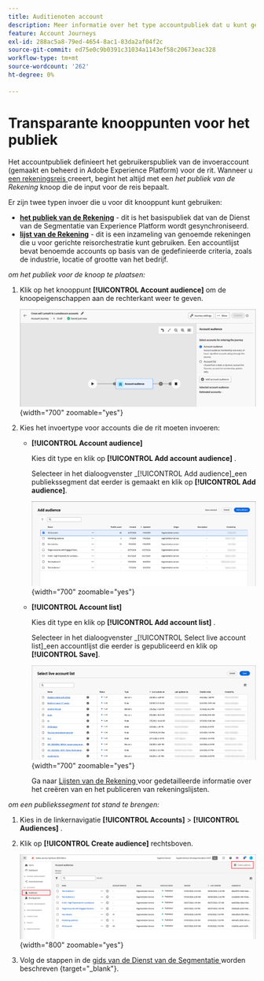 ```yaml
---
title: Auditienoten account
description: Meer informatie over het type accountpubliek dat u kunt gebruiken voor het definiëren van de invoer voor uw accountreizen in Journey Optimizer B2B edition.
feature: Account Journeys
exl-id: 288ac5a8-79ed-4654-8ac1-83da2af04f2c
source-git-commit: ed75e0c9b0391c31034a1143ef58c20673eac328
workflow-type: tm+mt
source-wordcount: '262'
ht-degree: 0%

---
```


# Transparante knooppunten voor het publiek

Het accountpubliek definieert het gebruikerspubliek van de invoeraccount (gemaakt en beheerd in Adobe Experience Platform) voor de rit. Wanneer u [ een rekeningsreis ](./journey-overview.md#create-an-account-journey) creeert, begint het altijd met een _het publiek van de Rekening_ knoop die de input voor de reis bepaalt.

Er zijn twee typen invoer die u voor dit knooppunt kunt gebruiken:

* **[het publiek van de Rekening](../audiences/account-audience-overview.md)** - dit is het basispubliek dat van de Dienst van de Segmentatie van Experience Platform wordt gesynchroniseerd.
* **[lijst van de Rekening](../accounts/account-lists.md)** - dit is een inzameling van genoemde rekeningen die u voor gerichte reisorchestratie kunt gebruiken. Een accountlijst bevat benoemde accounts op basis van de gedefinieerde criteria, zoals de industrie, locatie of grootte van het bedrijf.

_om het publiek voor de knoop te plaatsen:_

1. Klik op het knooppunt **[!UICONTROL Account audience]** om de knoopeigenschappen aan de rechterkant weer te geven.

   ![ de publieksknoop van de Rekening ](./assets/account-journey-account-audience-node.png){width="700" zoomable="yes"}

1. Kies het invoertype voor accounts die de rit moeten invoeren:

   * **[!UICONTROL Account audience]**

     Kies dit type en klik op **[!UICONTROL Add account audience]** .

     Selecteer in het dialoogvenster _[!UICONTROL Add audience]_een publiekssegment dat eerder is gemaakt en klik op **[!UICONTROL Add audience]**.

     ![ selecteer een publiekssegment voor de knoop ](./assets/node-audience-add-dialog.png){width="700" zoomable="yes"}

   * **[!UICONTROL Account list]**

     Kies dit type en klik op **[!UICONTROL Add account list]** .

     Selecteer in het dialoogvenster _[!UICONTROL Select live account list]_een accountlijst die eerder is gepubliceerd en klik op **[!UICONTROL Save]**.

     ![ selecteer een levende rekeningslijst voor de knoop ](./assets/account-journey-account-audience-select-account-list.png){width="700" zoomable="yes"}

     Ga naar [ Lijsten van de Rekening ](../accounts/account-lists.md) voor gedetailleerde informatie over het creëren van en het publiceren van rekeningslijsten.

_om een publiekssegment tot stand te brengen:_

1. Kies in de linkernavigatie **[!UICONTROL Accounts]** > **[!UICONTROL Audiences]** .

1. Klik op **[!UICONTROL Create audience]** rechtsboven.

   ![ creeer een publiekssegment ](./assets/audiences-list-create.png){width="800" zoomable="yes"}

1. Volg de stappen in de [ gids van de Dienst van de Segmentatie ](https://experienceleague.adobe.com/en/docs/experience-platform/segmentation/ui/account-audiences) worden beschreven {target="_blank"}.
